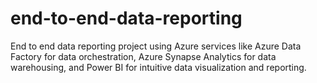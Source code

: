 # end-to-end-data-reporting
End to end data reporting project using Azure services like Azure Data Factory for data orchestration, Azure Synapse Analytics for data warehousing, and Power BI for intuitive data visualization and reporting.
